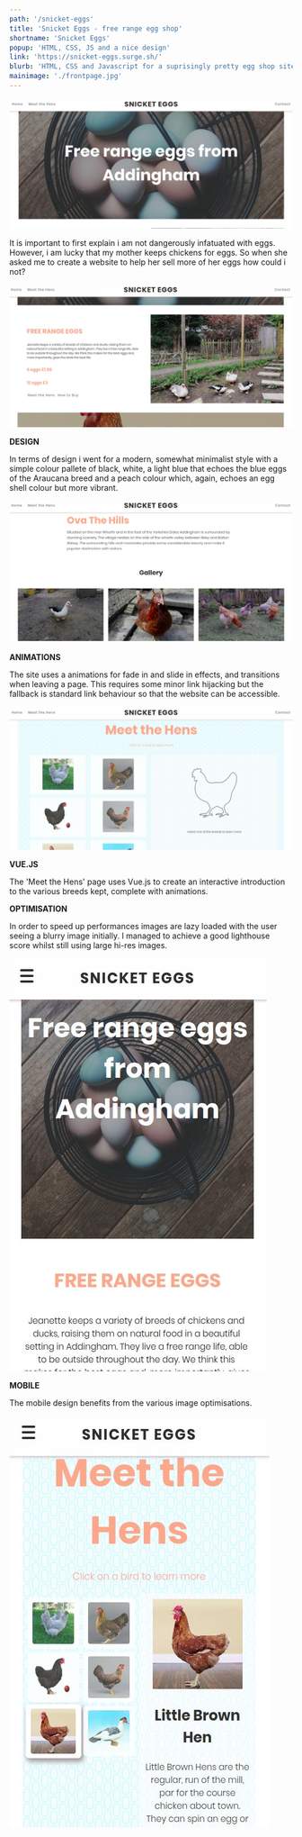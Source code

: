 ```yaml
---
path: '/snicket-eggs'
title: 'Snicket Eggs - free range egg shop'
shortname: 'Snicket Eggs'
popup: 'HTML, CSS, JS and a nice design'
link: 'https://snicket-eggs.surge.sh/'
blurb: 'HTML, CSS and Javascript for a suprisingly pretty egg shop site'
mainimage: './frontpage.jpg'
---
```


![Snicket Eggs homepage with large jumbotron](frontpage.jpg)  

It is important to first explain i am not dangerously infatuated with eggs. However, i am lucky that my mother keeps chickens for eggs. So when she asked me to create a website to help her sell more of her eggs how could i not?

![Further example showing colour, use of images and fonts](frontpage2.jpg)  

__DESIGN__

In terms of design i went for a modern, somewhat minimalist style with a simple colour pallete of black, white, a light blue that echoes the blue eggs of the Araucana breed and a peach colour which, again, echoes an egg shell colour but more vibrant.

![A block of text and a gallery](frontpage3.jpg)  

__ANIMATIONS__

The site uses a animations for fade in and slide in effects, and transitions when leaving a page. This requires some minor link hijacking but the fallback is standard link behaviour so that the website can be accessible. 

![Meet the Hens page uses Vue.js](meetpage1.jpg) 

__VUE.JS__

The 'Meet the Hens' page uses Vue.js to create an interactive introduction to the various breeds kept, complete with animations.

__OPTIMISATION__

In order to speed up performances images are lazy loaded with the user seeing a blurry image initially. I managed to achieve a good lighthouse score whilst still using large hi-res images.

![Front page on a mobile device](frontpageMob1.jpg) 

__MOBILE__

The mobile design benefits from the various image optimisations. 

![Meet the Hens page on a mobile device](meetpageMob1.jpg) 
